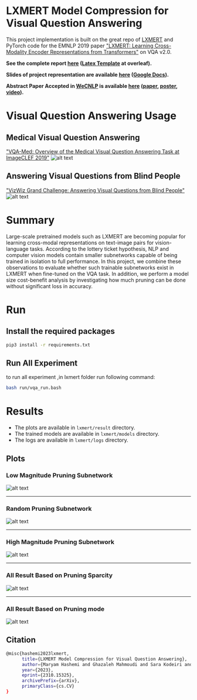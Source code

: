 # LXMERT Model Compression for Visual Question Answering
This project implementation is built on the great repo of [LXMERT](https://github.com/airsplay/lxmert) and PyTorch code for the EMNLP 2019 paper ["LXMERT: Learning Cross-Modality Encoder Representations from Transformers"](https://arxiv.org/abs/1908.07490) on VQA v2.0.

**See the complete report [here](https://github.com/ghazaleh-mahmoodi/lxmert_compression/blob/main/report/main.pdf) ([Latex Template](https://www.overleaf.com/latex/templates/thesis-for-iran-university-of-science-and-technology-pyn-nmh-bry-dnshgh-lm-wsnt-yrn/dmqfwdysjgmj) at overleaf).**

**Slides of project representation are available [here](https://github.com/ghazaleh-mahmoodi/lxmert_compression/blob/main/BS_FinalProject_Presentation.pdf) ([Google Docs](https://docs.google.com/presentation/d/156CAv8Zpmc-XrgZtH6hOLUKT4LKQS9YmIdAWiaOAEFY/edit?usp=sharing)).**

**Abstract Paper Accepted in [WeCNLP](https://www.wecnlp.ai/wecnlp-2021/posters) is available [here](https://github.com/ghazaleh-mahmoodi/lxmert_compression/blob/main/WeCNLP_VQA.pdf) ([paper](https://arxiv.org/abs/2310.15325), [poster](https://drive.google.com/file/d/1IT96szMhA4ZuP9pBIBaBWhzppcmQkcFI/view), [video](https://youtu.be/ilfXHaucQiM?si=OYBhlZLG8PNkgngq)).**

# Visual Question Answering Usage
## Medical Visual Question Answering
["VQA-Med: Overview of the Medical Visual Question Answering Task at ImageCLEF 2019"](http://ceur-ws.org/Vol-2380/paper_272.pdf)
![alt text](./report/images/vqa-med.PNG)
## Answering Visual Questions from Blind People
["VizWiz Grand Challenge: Answering Visual Questions from Blind People"](https://arxiv.org/pdf/1802.08218.pdf)
![alt text](./report/images/vqa-blind.PNG)
# Summary
Large-scale pretrained models such as LXMERT are becoming popular for learning cross-modal representations on text-image pairs for vision-language tasks. According to the lottery ticket hypothesis, NLP and computer vision models contain smaller subnetworks capable of being trained in isolation to full performance. In this project, we combine these observations to evaluate whether such trainable subnetworks exist in LXMERT when fine-tuned on the VQA task. In addition, we perform a model size cost-benefit analysis by investigating how much pruning can be done without significant loss in accuracy.

# Run

## Install the required packages
```bash
pip3 install -r requirements.txt
```

## Run All Experiment
to run all experiment ,in lxmert folder run following command:
```bash
bash run/vqa_run.bash
```

# Results 
- The plots are available in `lxmert/result` directory.
- The trained models are available in `lxmert/models` directory.
- The logs are available in `lxmert/logs` directory.

## Plots
### Low Magnitude Pruning Subnetwork 
![alt text](./report/images/Low_Magnitude_experiment_result.PNG)

***

### Random Pruning Subnetwork 
![alt text](./report/images/Random_experiment_result.PNG)

***

### High Magnitude Pruning Subnetwork 
![alt text](./report/images/High_Magnitude_experiment_result.PNG)

*** 

### All Result Based on Pruning Sparcity
![alt text](./report/images/experiment_result.PNG)

***

### All Result Based on Pruning mode
![alt text](./report/images/table.PNG)

## Citation
```bash
@misc{hashemi2023lxmert,
      title={LXMERT Model Compression for Visual Question Answering}, 
      author={Maryam Hashemi and Ghazaleh Mahmoudi and Sara Kodeiri and Hadi Sheikhi and Sauleh Eetemadi},
      year={2023},
      eprint={2310.15325},
      archivePrefix={arXiv},
      primaryClass={cs.CV}
}
```
